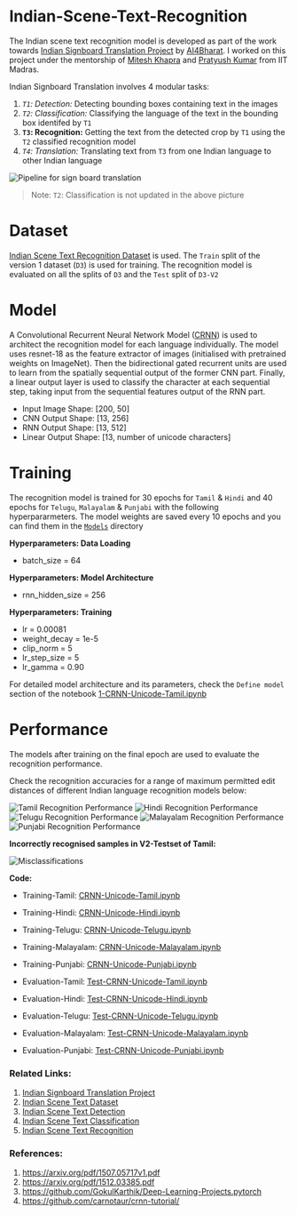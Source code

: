 # Indian-Scene-Text-Recognition

The Indian scene text recognition model is developed as part of the work towards [Indian Signboard Translation Project](https://ai4bharat.org/articles/sign-board) by [AI4Bharat](https://ai4bharat.org/). I worked on this project under the mentorship of [Mitesh Khapra](http://www.cse.iitm.ac.in/~miteshk/) and [Pratyush Kumar](http://www.cse.iitm.ac.in/~pratyush/) from IIT Madras.

Indian Signboard Translation  involves 4 modular tasks:
1. *`T1`: Detection:* Detecting bounding boxes containing text in the images
2. *`T2`: Classification:* Classifying the language of the text in the bounding box identifed by `T1`
3. **`T3`: Recognition:** Getting the text from the detected crop by `T1` using the `T2` classified recognition model
4. *`T4`: Translation:* Translating text from `T3` from one Indian language to other Indian language

![Pipeline for sign board translation](../master/Images/Pipeline.jpg)
> Note: `T2`: Classification is not updated in the above picture


# Dataset

[Indian Scene Text Recognition Dataset](https://github.com/GokulKarthik/Indian-Scene-Text-Dataset#d3-recognition-dataset) is used.
The `Train` split of the version 1 dataset (`D3`) is used for training. The recognition model is evaluated on all the splits of `D3` and the `Test` split of `D3-V2`


# Model
A Convolutional Recurrent Neural Network Model ([CRNN](https://arxiv.org/pdf/1507.05717v1.pdf)) is used to architect the recognition model for each language individually. The model uses resnet-18 as the feature extractor of images (initialised with pretrained weights on ImageNet). Then the bidirectional gated recurrent units are used to learn from the spatially sequential output of the former CNN part. Finally, a linear output layer is used to classify the character at each sequential step, taking input from the sequential features output of the RNN part.

* Input Image Shape: [200, 50]
* CNN Output Shape: [13, 256]
* RNN Output Shape: [13, 512]
* Linear Output Shape: [13, number of unicode characters]


# Training
The recognition model is trained for 30 epochs for `Tamil` &  `Hindi` and 40 epochs for `Telugu`, `Malayalam` & `Punjabi` with the following hyperpararmeters. The model weights are saved every 10 epochs and you can find them in the [`Models`](../master/Models/) directory

**Hyperparameters: Data Loading**
* batch_size = 64

**Hyperparameters: Model Architecture**
* rnn_hidden_size = 256

**Hyperparameters: Training**
* lr = 0.00081
* weight_decay = 1e-5
* clip_norm = 5
* lr_step_size = 5
* lr_gamma = 0.90

For detailed model architecture and its parameters, check the `Define model` section of the notebook [1-CRNN-Unicode-Tamil.ipynb](../master/1-CRNN-Unicode-Tamil.ipynb)


# Performance
The models after training on the final epoch are used to evaluate the recognition performance. 

Check the recognition accuracies for a range of maximum permitted edit distances of different Indian language recognition models below:

![Tamil Recognition Performance](../master/Images/Recognition-Performance-Tamil.png) 
![Hindi Recognition Performance](../master/Images/Recognition-Performance-Hindi.png) 
![Telugu Recognition Performance](../master/Images/Recognition-Performance-Telugu.png) 
![Malayalam Recognition Performance](../master/Images/Recognition-Performance-Malayalam.png) 
![Punjabi Recognition Performance](../master/Images/Recognition-Performance-Punjabi.png) 


**Incorrectly recognised samples in V2-Testset of Tamil:**

![Misclassifications](../master/Images/Misclassifications-Tamil.png) 


**Code:** 

* Training-Tamil: [CRNN-Unicode-Tamil.ipynb](../master/CRNN-Unicode-Tamil.ipynb)
* Training-Hindi: [CRNN-Unicode-Hindi.ipynb](../master/CRNN-Unicode-Hindi.ipynb)
* Training-Telugu: [CRNN-Unicode-Telugu.ipynb](../master/CRNN-Unicode-Telugu.ipynb)
* Training-Malayalam: [CRNN-Unicode-Malayalam.ipynb](../master/CRNN-Unicode-Malayalam.ipynb)
* Training-Punjabi: [CRNN-Unicode-Punjabi.ipynb](../master/CRNN-Unicode-Punjabi.ipynb)

* Evaluation-Tamil: [Test-CRNN-Unicode-Tamil.ipynb](../master/Test-CRNN-Unicode-Tamil.ipynb)
* Evaluation-Hindi: [Test-CRNN-Unicode-Hindi.ipynb](../master/Test-CRNN-Unicode-Hindi.ipynb)
* Evaluation-Telugu: [Test-CRNN-Unicode-Telugu.ipynb](../master/Test-CRNN-Unicode-Telugu.ipynb)
* Evaluation-Malayalam: [Test-CRNN-Unicode-Malayalam.ipynb](../master/Test-CRNN-Unicode-Malayalam.ipynb)
* Evaluation-Punjabi: [Test-CRNN-Unicode-Punjabi.ipynb](../master/Test-CRNN-Unicode-Punjabi.ipynb)

### Related Links:
1. [Indian Signboard Translation Project](https://ai4bharat.org/articles/sign-board)
2. [Indian Scene Text Dataset](https://github.com/GokulKarthik/Indian-Scene-Text-Dataset)
3. [Indian Scene Text Detection](https://github.com/GokulKarthik/Indian-Scene-Text-Detection)
4. [Indian Scene Text Classification](https://github.com/GokulKarthik/Indian-Scene-Text-Classification)
5. [Indian Scene Text Recognition](https://github.com/GokulKarthik/Indian-Scene-Text-Recognition)

### References:
1. https://arxiv.org/pdf/1507.05717v1.pdf
2. https://arxiv.org/pdf/1512.03385.pdf
3. https://github.com/GokulKarthik/Deep-Learning-Projects.pytorch
4. https://github.com/carnotaur/crnn-tutorial/
